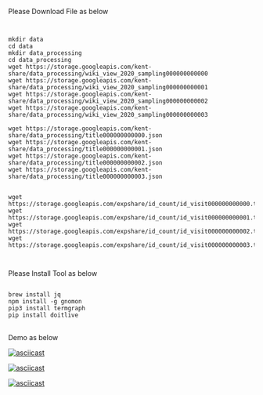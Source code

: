 Please Download File as below
<pre><code>

mkdir data
cd data
mkdir data_processing
cd data_processing
wget https://storage.googleapis.com/kent-share/data_processing/wiki_view_2020_sampling000000000000
wget https://storage.googleapis.com/kent-share/data_processing/wiki_view_2020_sampling000000000001
wget https://storage.googleapis.com/kent-share/data_processing/wiki_view_2020_sampling000000000002
wget https://storage.googleapis.com/kent-share/data_processing/wiki_view_2020_sampling000000000003

wget https://storage.googleapis.com/kent-share/data_processing/title000000000000.json
wget https://storage.googleapis.com/kent-share/data_processing/title000000000001.json
wget https://storage.googleapis.com/kent-share/data_processing/title000000000002.json
wget https://storage.googleapis.com/kent-share/data_processing/title000000000003.json


wget https://storage.googleapis.com/expshare/id_count/id_visit000000000000.txt
wget https://storage.googleapis.com/expshare/id_count/id_visit000000000001.txt
wget https://storage.googleapis.com/expshare/id_count/id_visit000000000002.txt
wget https://storage.googleapis.com/expshare/id_count/id_visit000000000003.txt


</code></pre>

Please Install Tool as below
<pre><code>
brew install jq
npm install -g gnomon
pip3 install termgraph
pip install doitlive
</code>
</pre>

Demo as below

[![asciicast](https://asciinema.org/a/e9L7XVn11fX7ZUVXAfoIywKjU.svg)](https://asciinema.org/a/e9L7XVn11fX7ZUVXAfoIywKjU)

[![asciicast](https://asciinema.org/a/0hsMhLPopjHIj5RdGCYUPyBsf.svg)](https://asciinema.org/a/0hsMhLPopjHIj5RdGCYUPyBsf)

[![asciicast](https://asciinema.org/a/9F7n89RawNW83d1sCb8mG31AR.svg)](https://asciinema.org/a/9F7n89RawNW83d1sCb8mG31AR)